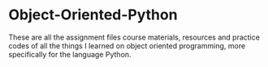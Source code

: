 # Object-Oriented-Python
These are all the assignment files course materials, resources and practice codes of all the things I learned on object oriented programming, more specifically for the language Python.
